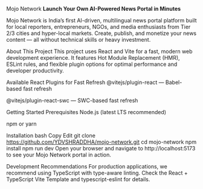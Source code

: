 Mojo Network
**Launch Your Own AI-Powered News Portal in Minutes**

Mojo Network is India’s first AI-driven, multilingual news portal platform built for local reporters, entrepreneurs, NGOs, and media enthusiasts from Tier 2/3 cities and hyper-local markets. Create, publish, and monetize your news content — all without technical skills or heavy investment.

About This Project
This project uses React and Vite for a fast, modern web development experience. It features Hot Module Replacement (HMR), ESLint rules, and flexible plugin options for optimal performance and developer productivity.

Available React Plugins for Fast Refresh
@vitejs/plugin-react — Babel-based fast refresh

@vitejs/plugin-react-swc — SWC-based fast refresh
 
Getting Started
Prerequisites
Node.js (latest LTS recommended)

npm or yarn

Installation
bash
Copy
Edit
git clone https://github.com/YDVSHRADDHA/mojo-network.git
cd mojo-network
npm install
npm run dev
Open your browser and navigate to http://localhost:5173 to see your Mojo Network portal in action.

Development Recommendations
For production applications, we recommend using TypeScript with type-aware linting. Check the React + TypeScript Vite Template and typescript-eslint for details.
